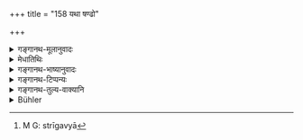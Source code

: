 +++
title = "158 यथा षण्ढो"

+++

<details><summary>गङ्गानथ-मूलानुवादः</summary>

As the eunuch is useless among women, as the cow is useless among cows, as a gift to the ignorant person is useless, even so is the Bbrāhmaṇa useless who is devoid of the Veda.—(158)
</details>

<details><summary>मेधातिथिः</summary>

**षण्ढो** नपुंसक उभव्यञ्जनो ऽशक्तः स्त्रीगमने, **यथा स्त्रीष्व् अफलः** । **यथा गौर् गवि** स्त्रीगौः स्त्रीगव्याम्[^४०७] एवं **तथा विप्रो ऽनृचो** ऽनधीयानो **ऽफलः** ॥ २.१५८ ॥


[^४०७]:
     M G: strīgavyā

_सप्ताष्टश्लोकाः अध्येतृवेदित्रोः प्रशंसार्था अतिक्रान्ताः। इदानीम् अश्रद्धस्य शिष्यस्याधीयानस्येतस् ततश् चित्तं व्याक्षिप्यते ।_
</details>

<details><summary>गङ्गानथ-भाष्यानुवादः</summary>

‘*Eunuch*’—he who is without masculine virility, having both (male and female) signs and incapable of intercourse with women,—just as this person is ‘*useless women*’;—as again is ‘*the cow useless among cows*’;—‘*even so is the Brāhmaṇa useless who is devoid of the Veda*,’—*i.e*., who does not learn.—(158)
</details>

<details><summary>गङ्गानथ-टिप्पन्यः</summary>

This verse is quoted in *Vīramitrodaya* (Saṃskāra, p. 511) as deprecating ignorance of the Veda;—and in *Smṛticandrikā* (Saṃskāra, p. 129) to the effect that all acts are futile for one who is ignorant of the Veda.
</details>

<details><summary>गङ्गानथ-तुल्य-वाक्यानि</summary>

*Parāśara-smṛti* (Prā. 8-18).—(Reproduces Manu with a slight verbal
variation.)

*Vyāsa* (*Vīramitrodaya-Saṃskāra*, p. 511).—‘For one who is devoid of
the Veda, all actions are futile.’

*Vaśiṣṭha* (Do,).—‘One bereft of the Veda is not a Brāhmaṇa.’

*Hārīta* (Do., p. 512).—‘The Veda is what should be learnt by the
Brāhmaṇa.’

*Mahāhhārata*, 12.36.47.—(First half the same as Manu)—‘as the bird is
without wings, so is the Brāhmaṇa devoid of *Mantras*.’
</details>

<details><summary>Bühler</summary>

158	As a eunuch is unproductive with women, as a cow with a cow is unprolific, and as a gift made to an ignorant man yields no reward, even so is a Brahmana useless, who (does) not (know) the Rikas.
</details>
